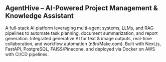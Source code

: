 ## AgentHive – AI-Powered Project Management & Knowledge Assistant

 A full-stack AI platform leveraging multi-agent systems, LLMs, and RAG pipelines to automate task planning, document summarization, and report generation. Integrated generative AI for text & image outputs, real-time collaboration, and workflow automation (n8n/Make.com). Built with Next.js, FastAPI, PostgreSQL, FAISS/Pinecone, and deployed via Docker on AWS with CI/CD pipelines.